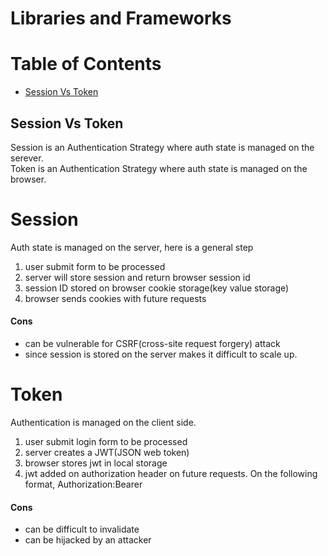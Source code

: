 # Libraries and Frameworks

Table of Contents
=================

   * [Session Vs Token](#Session-Vs-Token)



## Session Vs Token
Session is an Authentication Strategy where auth state is managed on the serever.  
Token is an Authentication Strategy where auth state is managed on the browser.


# Session 
  Auth state is managed on the server, here is a general step      
1. user submit form to be processed
2. server will store session and return browser session id
3. session ID stored on browser cookie storage(key value storage)
4. browser sends cookies with future requests

#### Cons

- can be vulnerable for CSRF(cross-site request forgery) attack
- since session is stored on the server makes it difficult to scale up. 



# Token 


Authentication is managed on the client side.            
1. user submit login form to be processed                
2. server creates a JWT(JSON web token)     
3. browser stores jwt in local storage      
4. jwt added on authorization header on future requests. On the following format, Authorization:Bearer<token>


  #### Cons
- can be difficult to invalidate 
- can be hijacked by an attacker
  


